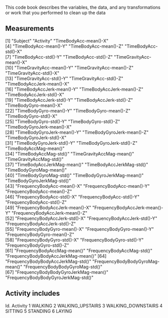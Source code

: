 This code book  describes the variables, the data, and any transformations or work that you performed to clean up the data 
 
 ## Measurements
  [1] "Subject"                             "Activity"                            "TimeBodyAcc-mean()-X"               
 [4] "TimeBodyAcc-mean()-Y"                "TimeBodyAcc-mean()-Z"                "TimeBodyAcc-std()-X"                
 [7] "TimeBodyAcc-std()-Y"                 "TimeBodyAcc-std()-Z"                 "TimeGravityAcc-mean()-X"            
[10] "TimeGravityAcc-mean()-Y"             "TimeGravityAcc-mean()-Z"             "TimeGravityAcc-std()-X"             
[13] "TimeGravityAcc-std()-Y"              "TimeGravityAcc-std()-Z"              "TimeBodyAccJerk-mean()-X"           
[16] "TimeBodyAccJerk-mean()-Y"            "TimeBodyAccJerk-mean()-Z"            "TimeBodyAccJerk-std()-X"            
[19] "TimeBodyAccJerk-std()-Y"             "TimeBodyAccJerk-std()-Z"             "TimeBodyGyro-mean()-X"              
[22] "TimeBodyGyro-mean()-Y"               "TimeBodyGyro-mean()-Z"               "TimeBodyGyro-std()-X"               
[25] "TimeBodyGyro-std()-Y"                "TimeBodyGyro-std()-Z"                "TimeBodyGyroJerk-mean()-X"          
[28] "TimeBodyGyroJerk-mean()-Y"           "TimeBodyGyroJerk-mean()-Z"           "TimeBodyGyroJerk-std()-X"           
[31] "TimeBodyGyroJerk-std()-Y"            "TimeBodyGyroJerk-std()-Z"            "TimeBodyAccMag-mean()"              
[34] "TimeBodyAccMag-std()"                "TimeGravityAccMag-mean()"            "TimeGravityAccMag-std()"            
[37] "TimeBodyAccJerkMag-mean()"           "TimeBodyAccJerkMag-std()"            "TimeBodyGyroMag-mean()"             
[40] "TimeBodyGyroMag-std()"               "TimeBodyGyroJerkMag-mean()"          "TimeBodyGyroJerkMag-std()"          
[43] "FrequencyBodyAcc-mean()-X"           "FrequencyBodyAcc-mean()-Y"           "FrequencyBodyAcc-mean()-Z"          
[46] "FrequencyBodyAcc-std()-X"            "FrequencyBodyAcc-std()-Y"            "FrequencyBodyAcc-std()-Z"           
[49] "FrequencyBodyAccJerk-mean()-X"       "FrequencyBodyAccJerk-mean()-Y"       "FrequencyBodyAccJerk-mean()-Z"      
[52] "FrequencyBodyAccJerk-std()-X"        "FrequencyBodyAccJerk-std()-Y"        "FrequencyBodyAccJerk-std()-Z"       
[55] "FrequencyBodyGyro-mean()-X"          "FrequencyBodyGyro-mean()-Y"          "FrequencyBodyGyro-mean()-Z"         
[58] "FrequencyBodyGyro-std()-X"           "FrequencyBodyGyro-std()-Y"           "FrequencyBodyGyro-std()-Z"          
[61] "FrequencyBodyAccMag-mean()"          "FrequencyBodyAccMag-std()"           "FrequencyBodyBodyAccJerkMag-mean()" 
[64] "FrequencyBodyBodyAccJerkMag-std()"   "FrequencyBodyBodyGyroMag-mean()"     "FrequencyBodyBodyGyroMag-std()"     
[67] "FrequencyBodyBodyGyroJerkMag-mean()" "FrequencyBodyBodyGyroJerkMag-std()" 

## Activity includes

Id.          Activity
1            WALKING
2   WALKING_UPSTAIRS
3   WALKING_DOWNSTAIRS
4            SITTING
5           STANDING
6             LAYING
